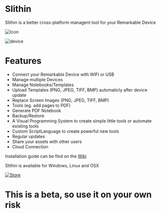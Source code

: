 # Slithin
Slithin is a better cross-platform managent tool for your Remarkable Device

![Icon](https://user-images.githubusercontent.com/4117602/128601982-3c113838-cd28-49e0-999b-ab9cbe024ed1.png)

![device](https://user-images.githubusercontent.com/4117602/150554617-e866cf80-5a7b-4cfd-8efb-8d7acc475c40.png)


# Features
* Connect your Remarkable Device with WIFI or USB
* Manage multiple Devices
* Manage Notebooks/Templates
* Upload Templates (PNG, JPEG, TIFF, BMP) automaticly after device update
* Replace Screen Images (PNG, JPEG, TIFF, BMP)
* Tools (eg. add pages to PDF)
* Generate PDF Notebook
* Backup/Restore
* A Visual Programming System to create simple little tools or automate existing tools
* Custom ScriptLanguage to create powerful new tools
* Regular updates
* Share your assets with other users
* Cloud Connection

Installation guide can be find on the [Wiki](https://github.com/furesoft/Slithin/wiki/Installation-Guide)

Slithin is available for Windows, Linux and OSX

[![Store](https://user-images.githubusercontent.com/4117602/149658147-edd7cab5-9316-41d9-ad57-a90052b425f8.png)](http:///www.microsoft.com/store/apps/9PKXTCBN8MQ8?cid=storebadge&ocid=badge)

# This is a beta, so use it on your own risk
